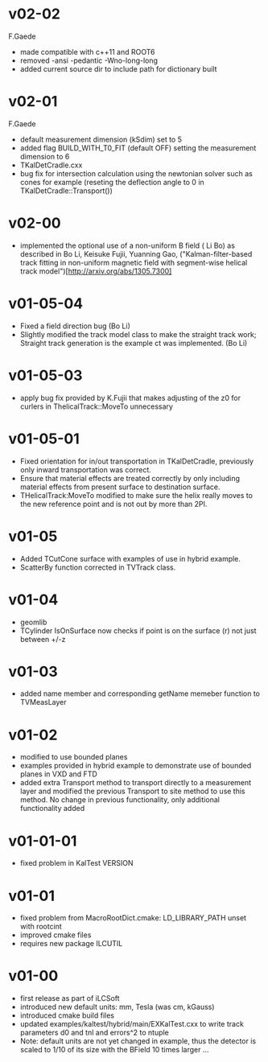 # v02-02
F.Gaede
-  made compatible with c++11 and ROOT6
- removed -ansi -pedantic -Wno-long-long
- added current source dir to include path for dictionary built

# v02-01
F.Gaede
- default measurement dimension (kSdim) set to 5
- added flag BUILD_WITH_T0_FIT (default OFF) setting the measurement dimension to 6 
- TKalDetCradle.cxx
- bug fix for intersection calculation using the newtonian solver such as cones for example (reseting the deflection angle to 0 in TKalDetCradle::Transport()) 

# v02-00
- implemented the optional use of a non-uniform B field ( Li Bo) as described in  Bo Li, Keisuke Fujii, Yuanning Gao, ("Kalman-filter-based track fitting in non-uniform magnetic field with segment-wise helical track model")[http://arxiv.org/abs/1305.7300]


# v01-05-04
- Fixed a field direction bug  (Bo Li)
- Slightly modified the track model class to make the straight track work; Straight track generation is the example ct was implemented.  (Bo Li)

# v01-05-03
- apply bug fix provided by K.Fujii that makes adjusting of the z0 for curlers in ThelicalTrack::MoveTo unnecessary

# v01-05-01
- Fixed orientation for in/out transportation in TKalDetCradle, previously only inward transportation was correct.
- Ensure that material effects are treated correctly by only including material effects from present surface to destination surface.
- THelicalTrack:MoveTo modified to make sure the helix really moves to the new reference point and is not out by more than 2PI.

# v01-05
- Added TCutCone surface with examples of use in hybrid example.
- ScatterBy function corrected in TVTrack class.

# v01-04
- geomlib 
- TCylinder IsOnSurface now checks if point is on the surface (r) not just between +/-z

# v01-03
- added name member and corresponding getName memeber function to TVMeasLayer

# v01-02
- modified to use bounded planes
- examples provided in hybrid example to demonstrate use of bounded planes in VXD and FTD 
- added extra Transport method to transport directly to a measurement layer and modified the  previous Transport to site method to use this method. No change in previous functionality, only additional functionality added
            	
# v01-01-01
- fixed problem in KalTest VERSION


# v01-01
- fixed problem from MacroRootDict.cmake: LD_LIBRARY_PATH unset with rootcint
- improved cmake files
- requires new package ILCUTIL


# v01-00
- first release as part of iLCSoft
- introduced new default units: mm, Tesla (was cm, kGauss)
- introduced cmake build files
- updated examples/kaltest/hybrid/main/EXKalTest.cxx to write track parameters d0 and tnl and errors^2 to ntuple
- Note: default units are not yet changed in example, thus the detector is scaled to 1/10 of its size with the BField 10 times larger ...


